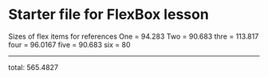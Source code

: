 # Starter file for FlexBox lesson

Sizes of flex items for references
One = 94.283
Two  = 90.683
thre = 113.817
four = 96.0167
five = 90.683
six = 80
_____________

total: 565.4827